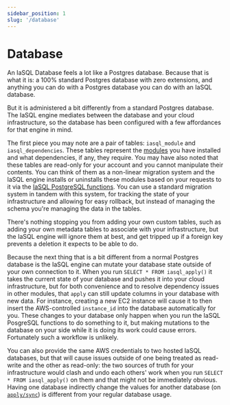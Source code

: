 ```yaml
---
sidebar_position: 1
slug: '/database'
---
```


# Database

An IaSQL Database feels a lot like a Postgres database. Because that is what it is: a 100% standard Postgres database with zero extensions, and anything you can do with a Postgres database you can do with an IaSQL database.

But it is administered a bit differently from a standard Postgres database. The IaSQL engine mediates between the database and your cloud infrastructure, so the database has been configured with a few affordances for that engine in mind.

The first piece you may note are a pair of tables: `iasql_module` and `iasql_dependencies`. These tables represent the [modules](./module.md) you have installed and what dependencies, if any, they require. You may have also noted that these tables are read-only for your account and you cannot manipulate their contents. You can think of them as a non-linear migration system and the IaSQL engine installs or uninstalls these modules based on your requests to it via the [IaSQL PostgreSQL functions](../reference/function.md). You can use a standard migration system in tandem with this system, for tracking the state of your infrastructure and allowing for easy rollback, but instead of managing the schema you're managing the data in the tables.

There's nothing stopping you from adding your own custom tables, such as adding your own metadata tables to associate with your infrastructure, but the IaSQL engine will ignore them at best, and get tripped up if a foreign key prevents a deletion it expects to be able to do.

Because the next thing that is a bit different from a normal Postgres database is the IaSQL engine can mutate your database state outside of your own connection to it. When you run `SELECT * FROM iasql_apply()` it takes the current state of your database and pushes it into your cloud infrastructure, but for both convenience and to resolve dependency issues in other modules, that `apply` can still update columns in your database with new data. For instance, creating a new EC2 instance will cause it to then insert the AWS-controlled `instance_id` into the database automatically for you. These changes to your database only happen when you run the IaSQL PosgreSQL functions to do something to it, but making mutations to the database on your side while it is doing its work could cause errors. Fortunately such a workflow is unlikely.

You can also provide the same AWS credentials to two hosted IaSQL databases, but that will cause issues outside of one being treated as read-write and the other as read-only: the two sources of truth for your infrastructure would clash and undo each others' work when you run `SELECT * FROM iasql_apply()` on them and that might not be immediately obvious. Having one database indirectly change the values for another database (on [`apply/sync`](./apply-and-sync.md)) is different from your regular database usage.